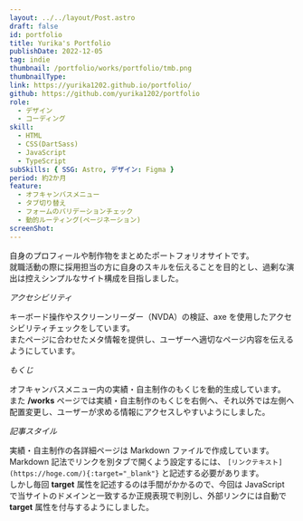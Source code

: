 ```yaml
---
layout: ../../layout/Post.astro
draft: false
id: portfolio
title: Yurika's Portfolio
publishDate: 2022-12-05
tag: indie
thumbnail: /portfolio/works/portfolio/tmb.png
thumbnailType:
link: https://yurika1202.github.io/portfolio/
github: https://github.com/yurika1202/portfolio
role:
  - デザイン
  - コーディング
skill:
  - HTML
  - CSS(DartSass)
  - JavaScript
  - TypeScript
subSkills: { SSG: Astro, デザイン: Figma }
period: 約2か月
feature:
  - オフキャンバスメニュー
  - タブ切り替え
  - フォームのバリデーションチェック
  - 動的ルーティング(ページネーション)
screenShot:
---
```


自身のプロフィールや制作物をまとめたポートフォリオサイトです。  
就職活動の際に採用担当の方に自身のスキルを伝えることを目的とし、過剰な演出は控えシンプルなサイト構成を目指しました。

_アクセシビリティ_

キーボード操作やスクリーンリーダー（NVDA）の検証、axe を使用したアクセシビリティチェックをしています。  
またページに合わせたメタ情報を提供し、ユーザーへ適切なページ内容を伝えるようにしています。

_もくじ_

オフキャンバスメニュー内の実績・自主制作のもくじを動的生成しています。  
また **/works** ページでは実績・自主制作のもくじを右側へ、それ以外では左側へ配置変更し、ユーザーが求める情報にアクセスしやすいようにしました。

_記事スタイル_

実績・自主制作の各詳細ページは Markdown ファイルで作成しています。  
Markdown 記法でリンクを別タブで開くよう設定するには、 `[リンクテキスト](https://hoge.com/){:target="_blank"}` と記述する必要があります。  
しかし毎回 **target** 属性を記述するのは手間がかかるので、今回は JavaScript で当サイトのドメインと一致するか正規表現で判別し、外部リンクには自動で **target** 属性を付与するようにしました。

